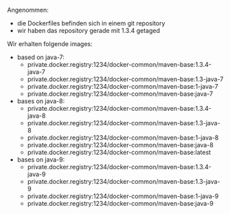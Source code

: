 Angenommen:
- die Dockerfiles befinden sich in einem git repository
- wir haben das repository gerade mit 1.3.4 getaged

Wir erhalten folgende images:
- based on java-7:
  - private.docker.registry:1234/docker-common/maven-base:1.3.4-java-7
  - private.docker.registry:1234/docker-common/maven-base:1.3-java-7
  - private.docker.registry:1234/docker-common/maven-base:1-java-7
  - private.docker.registry:1234/docker-common/maven-base:java-7
- bases on java-8:
  - private.docker.registry:1234/docker-common/maven-base:1.3.4-java-8
  - private.docker.registry:1234/docker-common/maven-base:1.3-java-8
  - private.docker.registry:1234/docker-common/maven-base:1-java-8
  - private.docker.registry:1234/docker-common/maven-base:java-8
  - private.docker.registry:1234/docker-common/maven-base:latest
- bases on java-9:
  - private.docker.registry:1234/docker-common/maven-base:1.3.4-java-9
  - private.docker.registry:1234/docker-common/maven-base:1.3-java-9
  - private.docker.registry:1234/docker-common/maven-base:1-java-9
  - private.docker.registry:1234/docker-common/maven-base:java-9